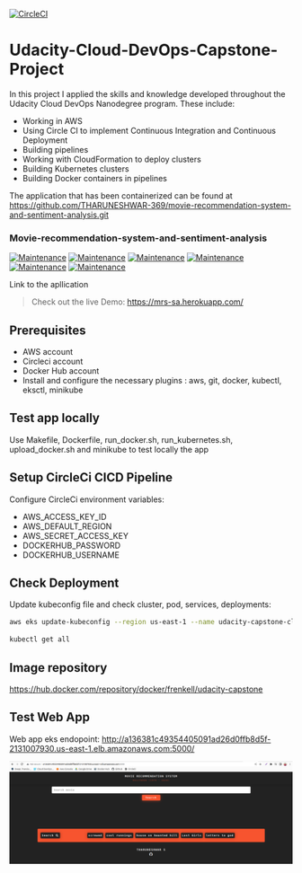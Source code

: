 [![CircleCI](https://dl.circleci.com/status-badge/img/gh/Kellfren/Udacity-Cloud-DevOps-Capstone-Project/tree/main.svg?style=svg)](https://dl.circleci.com/status-badge/redirect/gh/Kellfren/Udacity-Cloud-DevOps-Capstone-Project/tree/main)

# Udacity-Cloud-DevOps-Capstone-Project
 In this project I applied the skills and knowledge developed throughout the Udacity Cloud DevOps Nanodegree program. These include:

- Working in AWS
- Using Circle CI to implement Continuous Integration and Continuous Deployment
- Building pipelines
- Working with CloudFormation to deploy clusters
- Building Kubernetes clusters
- Building Docker containers in pipelines

The application that has been containerized can be found at https://github.com/THARUNESHWAR-369/movie-recommendation-system-and-sentiment-analysis.git  

### Movie-recommendation-system-and-sentiment-analysis

[![Maintenance](https://img.shields.io/badge/python-3.9-blue.svg)](https://www.python.org/downloads/release/python-390/) 
[![Maintenance](https://img.shields.io/badge/framework-flask-red.svg)](https://flask.palletsprojects.com/en/2.0.x/) 
[![Maintenance](https://img.shields.io/badge/Frontend-HTML_CSS-green.svg)](https://img.shields.io/badge/Frontend-HTML/CSS/JS-green.svg) 
[![Maintenance](https://img.shields.io/badge/Backend-Javascript-yellow.svg)](https://img.shields.io/badge/Backend-Javascript-yellow.svg) 
[![Maintenance](https://img.shields.io/badge/Backend-Jquery_Ajax-yellow.svg)](https://img.shields.io/badge/Backend-Javascript-yellow.svg) 
[![Maintenance](https://img.shields.io/badge/AI-Machine_Learning_NLP-blue.svg)](https://img.shields.io/badge/Backend-JD-yellow.svg) 

Link to the apllication
> Check out the live Demo: https://mrs-sa.herokuapp.com/

## Prerequisites
- AWS account
- Circleci account
- Docker Hub account
- Install and configure the necessary plugins : aws, git, docker, kubectl, eksctl, minikube

## Test app locally
Use Makefile, Dockerfile, run_docker.sh, run_kubernetes.sh, upload_docker.sh and minikube to test locally the app

## Setup CircleCi CICD Pipeline
Configure CircleCi environment variables:
- AWS_ACCESS_KEY_ID		
- AWS_DEFAULT_REGION		
- AWS_SECRET_ACCESS_KEY		
- DOCKERHUB_PASSWORD		
- DOCKERHUB_USERNAME

## Check Deployment
Update kubeconfig file and check cluster, pod, services, deployments:

```sh
aws eks update-kubeconfig --region us-east-1 --name udacity-capstone-cluster
```
```sh
kubectl get all
```
## Image repository

https://hub.docker.com/repository/docker/frenkell/udacity-capstone

## Test Web App

Web app eks endopoint: http://a136381c49354405091ad26d0ffb8d5f-2131007930.us-east-1.elb.amazonaws.com:5000/

![alt text](https://github.com/Kellfren/Udacity-Cloud-DevOps-Capstone-Project/blob/main/screenshots/web-app.png?raw=true)